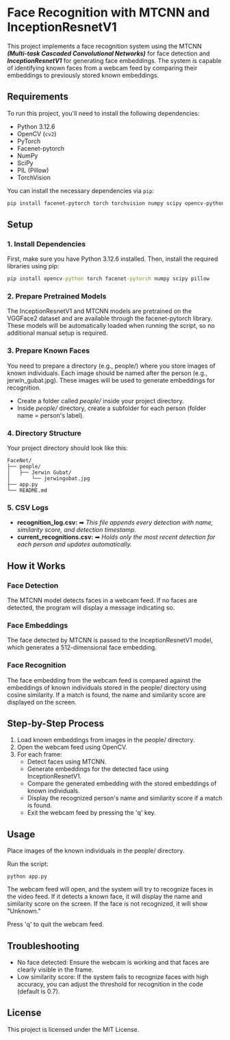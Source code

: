 # Face Recognition with MTCNN and InceptionResnetV1

This project implements a face recognition system using the MTCNN <b><i>(Multi-task Cascaded Convolutional Networks)</b></i> for face detection and <b><i>InceptionResnetV1</b></i> for generating face embeddings. The system is capable of identifying known faces from a webcam feed by comparing their embeddings to previously stored known embeddings.

## Requirements

To run this project, you'll need to install the following dependencies:

- Python 3.12.6
- OpenCV (`cv2`)
- PyTorch
- Facenet-pytorch
- NumPy
- SciPy
- PIL (Pillow)
- TorchVision

You can install the necessary dependencies via `pip`:

```bash
pip install facenet-pytorch torch torchvision numpy scipy opencv-python pillow
```
## Setup
### 1. Install Dependencies
First, make sure you have Python 3.12.6 installed. Then, install the required libraries using pip:
```cmd
pip install opencv-python torch facenet-pytorch numpy scipy pillow
```
### 2. Prepare Pretrained Models
The InceptionResnetV1 and MTCNN models are pretrained on the VGGFace2 dataset and are available through the facenet-pytorch library. These models will be automatically loaded when running the script, so no additional manual setup is required.
### 3. Prepare Known Faces
You need to prepare a directory (e.g., people/) where you store images of known individuals. Each image should be named after the person (e.g., jerwin_gubat.jpg). These images will be used to generate embeddings for recognition.
- Create a folder called <i>people/</i> inside your project directory.
- Inside <i>people/</i> directory, create a subfolder for each person (folder name = person's label).
### 4. Directory Structure
Your project directory should look like this:
```
FaceNet/
├── people/
│   ├── Jerwin Gubat/
│       └── jerwingubat.jpg
├── app.py
└── README.md
```
### 5. CSV Logs
- <b>recognition_log.csv:</b> ➡ <i>This file appends every detection with name, similarity score, and detection timestamp.</i>
- <b>current_recognitions.csv:</b> ➡ <i>Holds only the most recent detection for each person and updates automatically.</i>

## How it Works
### Face Detection
The MTCNN model detects faces in a webcam feed. If no faces are detected, the program will display a message indicating so.

### Face Embeddings
The face detected by MTCNN is passed to the InceptionResnetV1 model, which generates a 512-dimensional face embedding.

### Face Recognition
The face embedding from the webcam feed is compared against the embeddings of known individuals stored in the people/ directory using cosine similarity. If a match is found, the name and similarity score are displayed on the screen.

## Step-by-Step Process
1. Load known embeddings from images in the people/ directory.
2. Open the webcam feed using OpenCV.
3. For each frame:
     - Detect faces using MTCNN.
     - Generate embeddings for the detected face using InceptionResnetV1.
     - Compare the generated embedding with the stored embeddings of known individuals.
     - Display the recognized person's name and similarity score if a match is found.
     - Exit the webcam feed by pressing the 'q' key.
## Usage
Place images of the known individuals in the people/ directory.

Run the script:
```
python app.py
```
The webcam feed will open, and the system will try to recognize faces in the video feed. If it detects a known face, it will display the name and similarity score on the screen. If the face is not recognized, it will show "Unknown."

Press 'q' to quit the webcam feed.

## Troubleshooting
- No face detected: Ensure the webcam is working and that faces are clearly visible in the frame.
- Low similarity score: If the system fails to recognize faces with high accuracy, you can adjust the threshold for recognition in the code (default is 0.7).
## License
This project is licensed under the MIT License.
